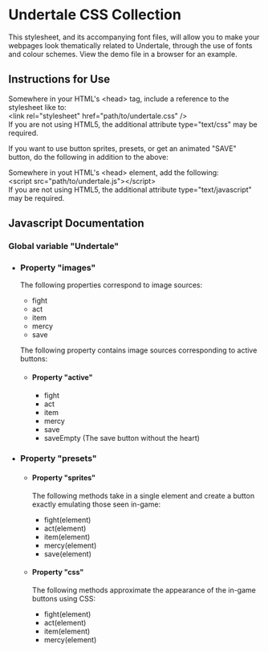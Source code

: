 <h1>Undertale CSS Collection</h1>

<p>This stylesheet, and its accompanying font files, will allow you to make your webpages look thematically related to Undertale, through the use of fonts and colour schemes. View the demo file in a browser for an example.</p>
<h2>Instructions for Use</h2>
<p>Somewhere in your HTML's &lt;head&gt; tag, include a reference to the stylesheet like to:<br />
	&lt;link rel="stylesheet" href="path/to/undertale.css" /&gt;<br />
	If you are not using HTML5, the additional attribute type="text/css" may be required.</p>
<p>If you want to use button sprites, presets, or get an animated "SAVE" button, do the following in addition to the above:</p>
<p>Somewhere in yout HTML's &lt;head&gt; element, add the following:<br />
	&lt;script src="path/to/undertale.js"&gt;&lt;/script&gt;<br />
	If you are not using HTML5, the additional attribute type="text/javascript" may be required.</p>
<h2>Javascript Documentation</h2>
<section>
	<h3>Global variable "Undertale"</h3>
	<ul>
		<li>
			<h3>Property "images"</h3>
			<p>The following properties correspond to image sources:</p>
			<ul>
				<li>fight</li>
				<li>act</li>
				<li>item</li>
				<li>mercy</li>
				<li>save</li>
			</ul>
			<p>The following property contains image sources corresponding to active buttons:</p>
			<ul>
				<li>
					<h4>Property "active"</h4>
					<ul>
						<li>fight</li>
						<li>act</li>
						<li>item</li>
						<li>mercy</li>
						<li>save</li>
						<li>saveEmpty (The save button without the heart)</li>
					</ul>
				</li>
			</ul>
		</li>
		<li>
			<h3>Property "presets"</h3>
			<ul>
				<li>
					<h4>Property "sprites"</h4>
					<p>The following methods take in a single element and create a button exactly emulating those seen in-game:</p>
					<ul>
						<li>fight(element)</li>
						<li>act(element)</li>
						<li>item(element)</li>
						<li>mercy(element)</li>
						<li>save(element)</li>
					</ul>
				</li>
				<li>
					<h4>Property "css"</h4>
					<p>The following methods approximate the appearance of the in-game buttons using CSS:</p>
					<ul>
						<li>fight(element)</li>
						<li>act(element)</li>
						<li>item(element)</li>
						<li>mercy(element)</li>
					</ul>
				</li>
			</ul>
		</li>
	</ul>
</section>
